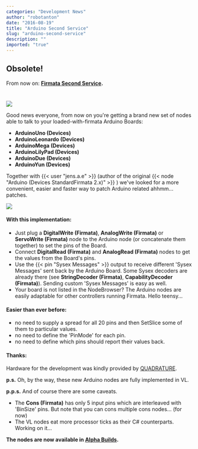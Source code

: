 ```yaml
---
categories: "Development News"
author: "robotanton"
date: "2016-08-19"
title: "Arduino Second Service"
slug: "arduino-second-service"
description: ""
imported: "true"
---
```



##  Obsolete!
From now on: **[Firmata Second Service](/blog/2016/firmata-second-service).**

#  
![](vvvv-Firmata-Arduino_0.gif) 


Good news everyone, from now on you're getting a brand new set of nodes able to talk to your loaded-with-firmata Arduino Boards:

* **ArduinoUno (Devices)**
* **ArduinoLeonardo (Devices)**
* **ArduinoMega (Devices)**
* **ArduinoLilyPad (Devices)**
* **ArduinoDue (Devices)**
* **ArduinoYun (Devices)**

Together with {{< user "jens.a.e" >}} (author of the original {{< node "Arduino (Devices StandardFirmata 2.x)" >}} ) we've looked for a more convenient, easier and faster way to patch Arduino related ahhmm... patches.

![](vvvv-Firmata-Arduino3.png) 

#### With this implementation:
* Just plug a **DigitalWrite (Firmata)**, **AnalogWrite (Firmata)** or **ServoWrite (Firmata)** node to the Arduino node (or concatenate them together) to set the pins of the Board.
* Connect **DigitalRead (Firmata)** and **AnalogRead (Firmata)** nodes to get the values from the Board's pins.
* Use the {{< pin "Sysex Messages" >}} output to receive different 'Sysex Messages' sent back by the Arduino Board. Some Sysex decoders are already there (see **StringDecoder (Firmata)**, **CapabilityDecoder (Firmata)**). Sending custom 'Sysex Messages' is easy as well.
* Your board is not listed in the NodeBrowser? The Arduino nodes are easily adaptable for other controllers running Firmata. Hello teensy...

#### Easier than ever before:
* no need to supply a spread for all 20 pins and then SetSlice some of them to particular values. 
* no need to define the 'PinMode' for each pin.
* no need to define which pins should report their values back.

#### Thanks:
Hardware for the development was kindly provided by [QUADRATURE](https://vvvv.org/businesses/quadrature-goetz-neitsch-gbr).

**p.s.**
Oh, by the way, these new Arduino nodes are fully implemented in VL.

**p.p.s.**
And of course there are some caveats.

* The **Cons (Firmata)** has only 5 input pins which are interleaved with 'BinSize' pins.  But note that you can cons multiple cons nodes... (for now)
* The VL nodes eat more processor ticks as their C# counterparts. Working on it...

**The nodes are now available in [Alpha Builds](https://vvvv.org/downloads/previews).**